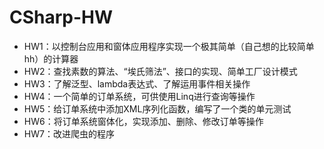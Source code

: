 # CSharp-HW

- HW1：以控制台应用和窗体应用程序实现一个极其简单（自己想的比较简单hh）的计算器
- HW2：查找素数的算法、“埃氏筛法”、接口的实现、简单工厂设计模式
- HW3：了解泛型、lambda表达式、了解运用事件相关操作
- HW4：一个简单的订单系统，可供使用Linq进行查询等操作
- HW5：给订单系统中添加XML序列化函数，编写了一个类的单元测试
- HW6：将订单系统窗体化，实现添加、删除、修改订单等操作
- HW7：改进爬虫的程序